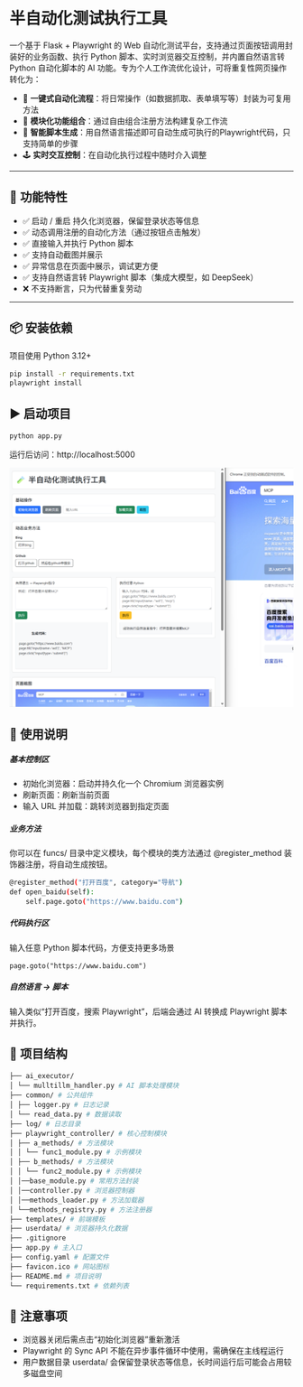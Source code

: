 # 半自动化测试执行工具

一个基于 Flask + Playwright 的 Web 自动化测试平台，支持通过页面按钮调用封装好的业务函数、执行 Python 脚本、实时浏览器交互控制，并内置自然语言转 Python 自动化脚本的 AI 功能。专为个人工作流优化设计，可将重复性网页操作转化为：

- 🔄 **一键式自动化流程**：将日常操作（如数据抓取、表单填写等）封装为可复用方法
- 🧩 **模块化功能组合**：通过自由组合注册方法构建复杂工作流
- 🤖 **智能脚本生成**：用自然语言描述即可自动生成可执行的Playwright代码，只支持简单的步骤
- 🕹️ **实时交互控制**：在自动化执行过程中随时介入调整
---

## 🚀 功能特性

- ✅ 启动 / 重启 持久化浏览器，保留登录状态等信息
- ✅ 动态调用注册的自动化方法（通过按钮点击触发）
- ✅ 直接输入并执行 Python 脚本
- ✅ 支持自动截图并展示
- ✅ 异常信息在页面中展示，调试更方便
- ✅ 支持自然语言转 Playwright 脚本（集成大模型，如 DeepSeek）
- ❌ 不支持断言，只为代替重复劳动

---

## 📦 安装依赖

项目使用 Python 3.12+

```bash
pip install -r requirements.txt
playwright install
```

## ▶️ 启动项目

```bash
python app.py
``` 

运行后访问：http://localhost:5000


![项目结构截图](./img.png)

## 🧪 使用说明
##### 基本控制区
* 初始化浏览器：启动并持久化一个 Chromium 浏览器实例
* 刷新页面：刷新当前页面
* 输入 URL 并加载：跳转浏览器到指定页面


##### 业务方法
你可以在 funcs/ 目录中定义模块，每个模块的类方法通过 @register_method 装饰器注册，将自动生成按钮。
```bash
@register_method("打开百度", category="导航")
def open_baidu(self):
    self.page.goto("https://www.baidu.com")
```

##### 代码执行区
输入任意 Python 脚本代码，方便支持更多场景
```
page.goto("https://www.baidu.com")
```

##### 自然语言 → 脚本
输入类似“打开百度，搜索 Playwright”，后端会通过 AI 转换成 Playwright 脚本并执行。

## 📂 项目结构
```bash
├── ai_executor/
│ └── mulltillm_handler.py # AI 脚本处理模块
├── common/ # 公共组件
│ ├── logger.py # 日志记录
│ └── read_data.py # 数据读取
├── log/ # 日志目录
├── playwright_controller/ # 核心控制模块
│ ├── a_methods/ # 方法模块
│ │ └── func1_module.py # 示例模块
│ ├── b_methods/ # 方法模块
│ │ └── func2_module.py # 示例模块
│ │──base_module.py # 常用方法封装
│ │──controller.py # 浏览器控制器
│ │──methods_loader.py # 方法加载器
│ └──methods_registry.py # 方法注册器
├── templates/ # 前端模板
├── userdata/ # 浏览器持久化数据
├── .gitignore
├── app.py # 主入口
├── config.yaml # 配置文件
├── favicon.ico # 网站图标
├── README.md # 项目说明
└── requirements.txt # 依赖列表
```

## 📌 注意事项
* 浏览器关闭后需点击“初始化浏览器”重新激活
* Playwright 的 Sync API 不能在异步事件循环中使用，需确保在主线程运行
* 用户数据目录 userdata/ 会保留登录状态等信息，长时间运行后可能会占用较多磁盘空间

